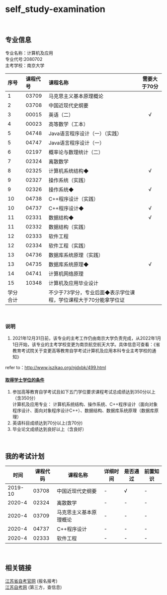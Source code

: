 # self_study-examination
&emsp;

## 专业信息
专业名称：计算机及应用  
专业代号:2080702  
主考学校：南京大学  

| 序号 |课程代号| 课程名称 |需要大于70分|
| :---- | :---- | :---- | :----: |
|1|03709|马克思主义基本原理概论||
|2|03708|中国近现代史纲要||
|3|00015|英语（二）|√|
|4|	00023|高等数学（工本）|	|
|5|	04748|	Java语言程序设计（一）（实践）|	|
|5|	04747|	Java语言程序设计（一）|	|
|6|	02197|	概率论与数理统计（二）|	|
|7|	02324|	离散数学|	|
|8|	02325|	计算机系统结构◆|	√|
|9|	02327|	操作系统（实践）|	|
|9|	02326|	操作系统◆|	√|
|10|	04738|	C++程序设计（实践）|	|
|10|	04737|	C++程序设计◆|	√|
|11|	02331|	数据结构◆|	√|
|11|	02332|	数据结构（实践）|	|
|12|	02333|	软件工程|	|
|12|	02334|	软件工程（实践）	|
|13|	04736|	数据库系统原理（实践）|	|
|13|	04735|	数据库系统原理◆|	√|
|14|	04741|	计算机网络原理|	|
|15|	10348|	计算机及应用毕业设计|	|
|学分合计||不少于73学分，专业后面◆表示学位课程，学位课程大于70分能拿学位证|
&emsp;
### 说明
1. 2021年12月31日前，该专业的主考工作仍由南京大学负责完成，从2022年1月1日开始，该专业的主考学校变更为南京航空航天大学。具体信息可查看：《省教育考试院关于变更高等教育自学考试计算机及应用本科专业主考学校的通知》

refer to：http://www.jszikao.org/njdxbk/499.html
&emsp;

#### [取得学士学位的条件](http://www.njzikao.com/xuewei/2392.html)  
1. 参加高等教育自学考试且如下五门学位要求课程考试总成绩达到350分以上（含350分）  
计算机及应用专业： 计算机系统结构、操作系统、C++程序设计（面向对象程序设计、面向对象程序设计C++）、数据结构、数据库系统原理（数据库原理）
2. 英语科目成绩达到70分以上(含70分)
3. 毕业论文成绩达到良好以上（含良好）

&emsp;
## 我的考试计划

|时间|课程代码|课程名称|详细时间|是否通过|前置知识|
|----|----|----|----|----|----|
|2019-10|03708|中国近现代史纲要|-|√|-|
|2020-4|02324|离散数学|-|-|-|
|2020-4|03709|马克思主义基本原理概论|-|-|-|
|2020-4|04737|C++程序设计|-|-|-|
|2020-4|02333|软件工程|-|-|-|

&emsp;
## 相关链接
[江苏省自考官网](http://www.jseea.cn/selflearning.html)  (报名报考)  
[江苏自考网](http://www.jszikao.org/)  (第三方，查信息)
